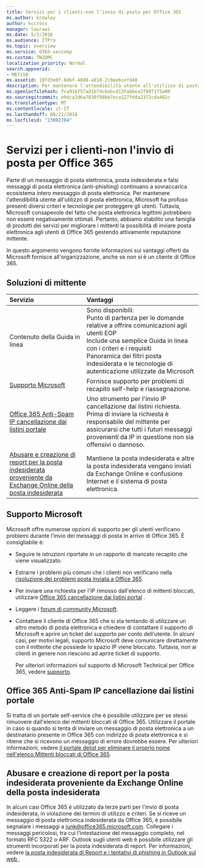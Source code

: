 ```yaml
---
title: Servizi per i clienti-non l'invio di posta per Office 365
ms.author: krowley
author: kccross
manager: laurawi
ms.date: 5/2/2016
ms.audience: ITPro
ms.topic: overview
ms.service: O365-seccomp
ms.custom: TN2DMC
localization_priority: Normal
search.appverid:
- MET150
ms.assetid: 19fd3e0f-8dbf-4049-a810-2c8ee6cefd48
description: Per mantenere l'attendibilità utente all'utilizzo di posta elettronica, Microsoft ha profuso presenti diversi criteri e tecnologie per proteggere gli utenti.
ms.openlocfilehash: fca916f57ad1b7dc6ebcd13fabbea2f0971f5a00
ms.sourcegitcommit: e9dca2d6a7838f98bb7eca127fdda2372cda402c
ms.translationtype: MT
ms.contentlocale: it-IT
ms.lasthandoff: 08/21/2018
ms.locfileid: "23002704"
---
```

# <a name="services-for-non-customers-sending-mail-to-office-365"></a>Servizi per i clienti-non l'invio di posta per Office 365
  
Parte di un messaggio di posta elettronica, posta indesiderata e falsi messaggi di posta elettronica (anti-phishing) continuano a sovraccarica ecosistema intero messaggio di posta elettronica. Per mantenere l'attendibilità utente all'utilizzo di posta elettronica, Microsoft ha profuso presenti diversi criteri e tecnologie per proteggere gli utenti. Tuttavia, Microsoft consapevole del fatto che posta elettronica legittimi potrebbero non essere negativamente ottimali. Pertanto, abbiamo stabilito una famiglia di prodotti dei servizi per migliorare i mittenti la possibilità di inviare posta elettronica agli utenti di Office 365 gestendo attivamente reputazione mittente.
  
In questo argomento vengono fornite informazioni sui vantaggi offerti da Microsoft fornisce all'organizzazione, anche se non si è un cliente di Office 365.
  
## <a name="sender-solutions"></a>Soluzioni di mittente
<a name="sectionSection0"> </a>

|**Servizio**|**Vantaggi**|
|:-----|:-----|
|Contenuto della Guida in linea  <br/> | Sono disponibili:  <br/>  Punto di partenza per le domande relative a offrire comunicazioni agli utenti EOP  <br/>  Include una semplice Guida in linea con i criteri e i requisiti  <br/>  Panoramica dei filtri posta indesiderata e le tecnologie di autenticazione utilizzate da Microsoft  <br/> |
|[Supporto Microsoft](services-for-non-customers.md#AboutSupport) <br/> |Fornisce supporto per problemi di recapito self-help e riassegnazione.  <br/> |
|[Office 365 Anti-Spam IP cancellazione dai listini portale](services-for-non-customers.md#DelistPortal) <br/> |Uno strumento per l'invio IP cancellazione dai listini richiesta. Prima di inviare la richiesta è responsabile del mittente per assicurarsi che tutti i futuri messaggi provenienti da IP in questione non sia offensivi o dannoso.  <br/> |
|[Abusare e creazione di report per la posta indesiderata proveniente da Exchange Online della posta indesiderata](services-for-non-customers.md#ReportOurJunk) <br/> |Mantiene la posta indesiderata e altre la posta indesiderata vengano inviati da Exchange Online e confusione Internet e il sistema di posta elettronica.  <br/> |
   
## <a name="microsoft-support"></a>Supporto Microsoft
<a name="AboutSupport"> </a>

Microsoft offre numerose opzioni di supporto per gli utenti verificano problemi durante l'invio dei messaggi di posta in arrivo di Office 365. È consigliabile è:
  
- Seguire le istruzioni riportate in un rapporto di mancato recapito che viene visualizzato.
    
- Estrarre i problemi più comuni che i clienti non verificano nella [risoluzione dei problemi posta inviata a Office 365](troubleshooting-mail-sent-to-office-365.md).
    
- Per inviare una richiesta per l'IP rimosso dall'elenco di mittenti bloccati, utilizzare [Office 365 cancellazione dai listini portal](https://sender.office.com) . 
    
- Leggere i [forum di community Microsoft](https://community.office365.com/en-us/f/).
    
- Contattare il cliente di Office 365 che si sta tentando di utilizzare un altro metodo di posta elettronica e chiedere di contattare il supporto di Microsoft e aprire un ticket del supporto per conto dell'utente. In alcuni casi, per motivi legali, supporto Microsoft deve comunicare direttamente con il mittente che possiede lo spazio IP viene bloccato. Tuttavia, non ai clienti in genere non riescono ad aprire ticket di supporto.
    
     Per ulteriori informazioni sul supporto di Microsoft Technical per Office 365, vedere [supporto](https://technet.microsoft.com/library/office-365-support.aspx).
    
## <a name="office-365-anti-spam-ip-delist-portal"></a>Office 365 Anti-Spam IP cancellazione dai listini portale
<a name="DelistPortal"> </a>

Si tratta di un portale self-service che è possibile utilizzare per se stessi rimuovere dall'elenco dei mittenti bloccati di Office 365. Utilizzare il portale in caso si quando si tenta di inviare un messaggio di posta elettronica a un destinatario presente in Office 365 con indirizzo di posta elettronica e si ritiene che si ricevono un messaggio di errore dovrebbe essere. Per ulteriori informazioni, vedere [il portale delist per eliminare il proprio nome nell'elenco Mittenti bloccati di Office 365](use-the-delist-portal-to-remove-yourself-from-the-office-365-blocked-senders-lis.md).
  
## <a name="abuse-and-spam-reporting-for-junk-email-originating-from-exchange-online"></a>Abusare e creazione di report per la posta indesiderata proveniente da Exchange Online della posta indesiderata
<a name="ReportOurJunk"> </a>

In alcuni casi Office 365 è utilizzato da terze parti per l'invio di posta indesiderata, in violazione dei termini di utilizzo e criteri. Se si riceve un messaggio di posta elettronica indesiderata da Office 365, è possibile segnalare i messaggi a [junk@office365.microsoft.com](mailto:junk@office365.microsoft.com). Collegare i messaggi pericolosi, tra cui l'intestazione del messaggio completo, nel formato RFC 5322 o ARF. Outlook sugli utenti web è possibile utilizzare gli strumenti incorporati per la posta indesiderata di report. Per informazioni, vedere [la posta indesiderata di Report e i tentativi di phishing in Outlook sul web ](report-junk-email-and-phishing-scams-in-outlook-on-the-web-eop.md).
  

